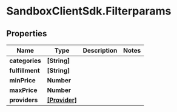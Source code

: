 # SandboxClientSdk.Filterparams

## Properties
Name | Type | Description | Notes
------------ | ------------- | ------------- | -------------
**categories** | **[String]** |  | 
**fulfillment** | **[String]** |  | 
**minPrice** | **Number** |  | 
**maxPrice** | **Number** |  | 
**providers** | [**[Provider]**](Provider.md) |  | 
